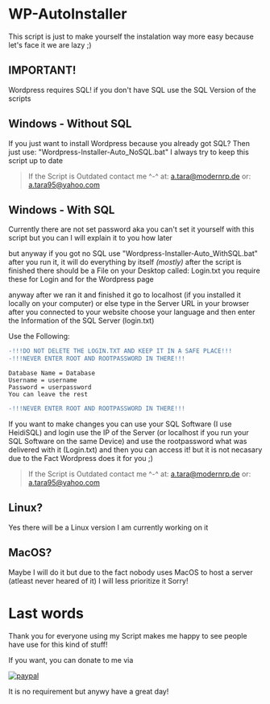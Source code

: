 # WP-AutoInstaller

This script is just to make yourself the instalation way more easy because let's face it we are lazy ;)

## IMPORTANT!

Wordpress requires SQL! if you don't have SQL use the SQL Version of the scripts

## Windows - Without SQL

If you just want to install Wordpress because you already got SQL? Then just use: "Wordpress-Installer-Auto_NoSQL.bat" I always try to keep this script up to date

>If the Script is Outdated contact me ^-^ at: [a.tara@modernrp.de](mailto:a.tara@modernrp.de) or: [a.tara95@yahoo.com](mailto:a.tara95@yahoo.com)

## Windows - With SQL

Currently there are not set password aka you can't set it yourself with this script but you can I will explain it to you how later

but anyway if you got no SQL use "Wordpress-Installer-Auto_WithSQL.bat" after you run it, it will do everything by itself *(mostly)* after the script is finished there should be a File on your Desktop called: Login.txt you require these for Login and for the Wordpress page

anyway after we ran it and finished it go to localhost (if you installed it locally on your computer) or else type in the Server URL in your browser
after you connected to your website choose your language and then enter the Information of the SQL Server (login.txt)

Use the Following:
```diff
-!!!DO NOT DELETE THE LOGIN.TXT AND KEEP IT IN A SAFE PLACE!!!
-!!!NEVER ENTER ROOT AND ROOTPASSWORD IN THERE!!!
```
```
Database Name = Database
Username = username
Password = userpassword
You can leave the rest
```
```diff
-!!!NEVER ENTER ROOT AND ROOTPASSWORD IN THERE!!!
```

If you want to make changes you can use your SQL Software (I use HeidiSQL) and login use the IP of the Server (or localhost if you run your SQL Software on the same Device) and use the rootpassword what was delivered with it (Login.txt) and then you can access it! but it is not necasary due to the Fact Wordpress does it for you ;)
>If the Script is Outdated contact me ^-^ at: [a.tara@modernrp.de](mailto:a.tara@modernrp.de) or: [a.tara95@yahoo.com](mailto:a.tara95@yahoo.com)

## Linux?

Yes there will be a Linux version I am currently working on it

## MacOS?

Maybe I will do it but due to the fact nobody uses MacOS to host a server (atleast never heared of it) I will less prioritize it Sorry!

# Last words

Thank you for everyone using my Script makes me happy to see people have use for this kind of stuff!

If you want, you can donate to me via

[![paypal](https://www.paypalobjects.com/en_US/i/btn/btn_buynowCC_LG.gif)](https://www.paypal.me/atara187)

It is no requirement but anywy have a great day!